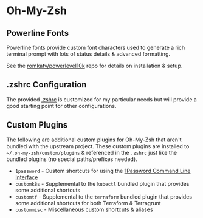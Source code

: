 # Oh-My-Zsh

## Powerline Fonts

Powerline fonts provide custom font characters used to generate a rich terminal prompt with lots of status details & advanced formatting.

See the [romkatv/powerlevel10k](https://github.com/romkatv/powerlevel10k) repo for details on installation & setup.

## .zshrc Configuration

The provided [.zshrc](.zshrc) is customized for my particular needs but will provide a good starting point for other configurations.

## Custom Plugins

The following are additional custom plugins for Oh-My-Zsh that aren't bundled with the upstream project.  These custom plugins are installed to `~/.oh-my-zsh/custom/plugins` & referenced in the `.zshrc` just like the bundled plugins (no special paths/prefixes needed).

- `1password` - Custom shortcuts for using the [1Password Command Line Interface](https://support.1password.com/command-line/)
- `customk8s` - Supplemental to the `kubectl` bundled plugin that provides some additional shortcuts
- `customtf` - Supplemental to the `terraform` bundled plugin that provides some additional shortcuts for both Terraform & Terragrunt
- `custommisc` - Miscellaneous custom shortcuts & aliases
